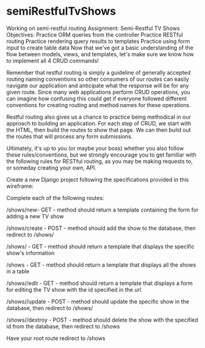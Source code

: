 # semiRestfulTvShows
Working on semi-restful routing
Assignment: Semi-Restful TV Shows
Objectives:
Practice ORM queries from the controller
Practice RESTful routing
Practice rendering query results to templates
Practice using form input to create table data
Now that we've got a basic understanding of the flow between models, views, and templates, let's make sure we know how to implement all 4 CRUD commands!

Remember that restful routing is simply a guideline of generally accepted routing naming conventions so other consumers of our routes can easily navigate our application and anticipate what the response will be for any given route. Since many web applications perform CRUD operations, you can imagine how confusing this could get if everyone followed different conventions for creating routing and method names for these operations.

Restful routing also gives us a chance to practice being methodical in our approach to building an application. For each step of CRUD, we start with the HTML, then build the routes to show that page. We can then build out the routes that will process any form submissions.

Ultimately, it's up to you (or maybe your boss) whether you also follow these rules/conventions, but we strongly encourage you to get familiar with the following rules for RESTful routing, as you may be making requests to, or someday creating your own, API.

Create a new Django project following the specifications provided in this wireframe:



Complete each of the following routes:

/shows/new- GET - method should return a template containing the form for adding a new TV show

/shows/create - POST - method should add the show to the database, then redirect to /shows/<id>

/shows/<id> - GET - method should return a template that displays the specific show's information

/shows - GET - method should return a template that displays all the shows in a table

/shows/<id>/edit - GET - method should return a template that displays a form for editing the TV show with the id specified in the url

/shows/<id>/update - POST - method should update the specific show in the database, then redirect to /shows/<id>

/shows/<id>/destroy - POST - method should delete the show with the specified id from the database, then redirect to /shows

Have your root route redirect to /shows

